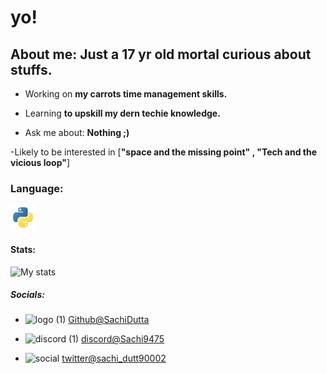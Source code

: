 <h1 align='left'>yo!</h1>


<h2 align="left">About me: Just a 17 yr old mortal curious about stuffs.</h2>
  
  


- Working on **my carrots time management skills.**

- Learning **to upskill my dern techie knowledge.**

- Ask me about: **Nothing ;)**

-Likely to be interested in [**"space and the missing point" , "Tech and the vicious loop"**]



<h3 align="left">Language:</h3>
<p align="left"> <a href="https://www.python.org" target="_blank" rel="noreferrer"> <img src="https://raw.githubusercontent.com/devicons/devicon/master/icons/python/python-original.svg" alt="python" width="40" height="40"/> </a> </p>



<h4 align='left'>Stats:</h4>

![My stats](https://github-readme-stats.vercel.app/api?username=SachiDutta&theme=dark&rank_icon=github&hide=contribs,prs)




<h5 align='left'> Socials: </h5>

 
  

- ![logo (1)](https://github.com/SachiDutta/SachiDutta/assets/109479099/5a4afb3f-cf82-49c3-8d15-2550c6813608)
 [Github@SachiDutta](https://github.com/SachiDutta)

- ![discord (1)](https://github.com/SachiDutta/SachiDutta/assets/109479099/f4705192-6820-4ea6-9bf9-3a8b2829ba92)
[discord@Sachi9475](https://discord.com/channels/@me)

- ![social](https://github.com/SachiDutta/SachiDutta/assets/109479099/43cccda4-8142-4236-878f-d3fab181753a)
 [twitter@sachi_dutt90002](https://twitter.com/sachi_dutt90002)

 
    



